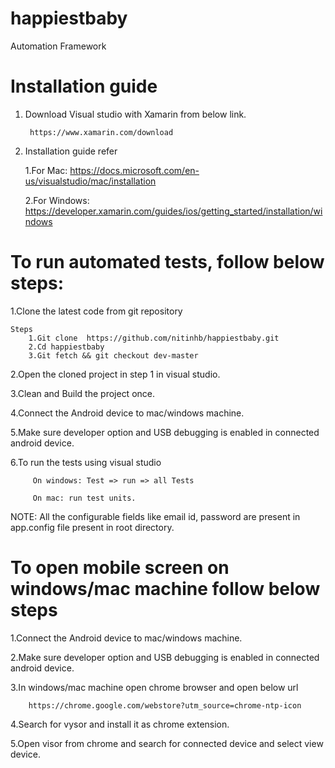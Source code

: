 # happiestbaby
Automation Framework

# Installation guide
1. Download Visual studio with Xamarin from below link.

		https://www.xamarin.com/download
		
2. Installation guide refer 

   1.For Mac: https://docs.microsoft.com/en-us/visualstudio/mac/installation
	 
   2.For Windows: https://developer.xamarin.com/guides/ios/getting_started/installation/windows

# To run automated tests, follow below steps:

1.Clone the latest code from git repository

	Steps
		1.Git clone  https://github.com/nitinhb/happiestbaby.git
		2.Cd happiestbaby
		3.Git fetch && git checkout dev-master

2.Open the cloned project in step 1 in visual studio.

3.Clean and Build the project once.

4.Connect the Android device to mac/windows machine.

5.Make sure developer option and USB debugging is enabled in connected android device.

6.To run the tests using visual studio 

		 On windows: Test => run => all Tests 
     
		 On mac: run test units. 

NOTE: All the configurable fields like email id, password are present in app.config file present in root directory.

# To open mobile screen on windows/mac machine follow below steps

1.Connect the Android device to mac/windows machine.

2.Make sure developer option and USB debugging is enabled in connected android device.

3.In windows/mac machine open chrome browser and open below url

		https://chrome.google.com/webstore?utm_source=chrome-ntp-icon

4.Search for vysor and install it as chrome extension.

5.Open visor from chrome and search for connected device and select view device.
